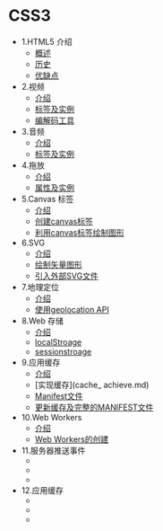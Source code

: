 
# CSS3

* 1.HTML5 介绍 
  * [概述](html5_intro.md)
  * [历史](history.md)
  * [优缺点](advantage.md)
* 2.视频 
  * [介绍](video_intro.md)
  * [标签及实例](video_label.md)
  * [编解码工具](video_ffmpeg.md)
* 3.音频
  * [介绍](audio_intro.md.md)
  * [标签及实例](audio_label.md)
* 4.拖放 
  * [介绍](drag_intro.md)
  * [属性及实例](drag_attribute.md)
* 5.Canvas 标签 
  * [介绍](canvas_intro.md)
  * [创建canvas标签](canvas_create.md)
  * [利用canvas标签绘制图形](canvas_picture.md)
* 6.SVG 
  * [介绍](svg_intro.md)
  * [绘制矢量图形](svg_picture.md)
  * [引入外部SVG文件](svg_out.md)
* 7.地理定位
  * [介绍](geolocation_intro.md)
  * [使用geolocation API](geolocation_api.md)
* 8.Web 存储
  * [介绍](web_intro.md)
  * [localStroage](web_localStroage.md)
  * [sessionstroage](web_sessionstroage.md)
* 9.应用缓存 
  * [介绍](cache_intro.md)
  * [实现缓存](cache_ achieve.md)
  * [Manifest文件](cache_manifest.md)
  * [更新缓存及完整的MANIFEST文件](cache_update.md)
* 10.Web Workers
  * [介绍](web_workers_intro.md)
  * [Web Workers的创建](web_workers_create.md)
* 11.服务器推送事件 
  * [](.md)
  * [](.md)
  * [](.md)
* 12.应用缓存  
  * [](.md)
  * [](.md)
  * [](.md)
